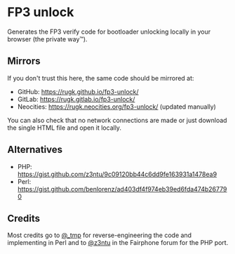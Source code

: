 # FP3 unlock

Generates the FP3 verify code for bootloader unlocking locally in your browser (the private way™).

## Mirrors

If you don't trust this here, the same code should be mirrored at:
* GitHub: https://rugk.github.io/fp3-unlock/
* GitLab: https://rugk.gitlab.io/fp3-unlock/
* Neocities: https://rugk.neocities.org/fp3-unlock/ (updated manually)

You can also check that no network connections are made or just download the single HTML file and open it locally.

## Alternatives

* PHP: https://gist.github.com/z3ntu/9c09120bb44c6dd9fe163931a1478ea9
* Perl: https://gist.github.com/benlorenz/ad403df4f974eb39ed6fda474b267790

## Credits

Most credits go to [@_tmp](https://forum.fairphone.com/t/oem-unlock-input-verify-code/56231/11?u=rugk) for reverse-engineering the code and implementing in Perl and to [@z3ntu](https://forum.fairphone.com/t/oem-unlock-input-verify-code/56231/17?u=rugk) in the Fairphone forum for the PHP port.
